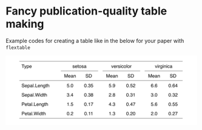 # Fancy publication-quality table making
Example codes for creating a table like in the below for your paper with `flextable`

![Picture](ex_table.png)

